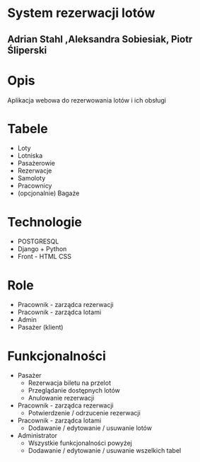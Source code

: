 # System rezerwacji lotów
## Adrian Stahl ,Aleksandra Sobiesiak, Piotr Śliperski

# Opis

Aplikacja webowa do rezerwowania lotów i ich obsługi

# Tabele

- Loty
- Lotniska
- Pasażerowie
- Rezerwacje
- Samoloty
- Pracownicy
- (opcjonalnie) Bagaże

# Technologie

- POSTGRESQL
- Django + Python
- Front - HTML CSS

# Role

- Pracownik - zarządca rezerwacji
- Pracownik - zarządca lotami
- Admin
- Pasażer (klient)

# Funkcjonalności

- Pasażer
    - Rezerwacja biletu na przelot
    - Przeglądanie dostępnych lotów
    - Anulowanie rezerwacji
- Pracownik - zarządca rezerwacji
    - Potwierdzenie / odrzucenie rezerwacji
- Pracownik - zarządca lotami
    - Dodawanie / edytowanie / usuwanie lotów
- Administrator
    - Wszystkie funkcjonalności powyżej
    - Dodawanie / edytowanie / usuwanie wszelkich tabel
